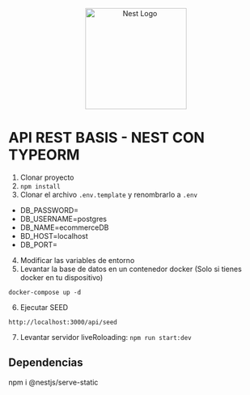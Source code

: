 <p align="center">
  <a href="http://nestjs.com/" target="blank"><img src="https://nestjs.com/img/logo-small.svg" width="200" alt="Nest Logo" /></a>
</p>

# API REST BASIS - NEST CON TYPEORM  

1. Clonar proyecto
2. ```npm install```
3. Clonar el archivo ```.env.template``` y renombrarlo a ```.env```
- DB_PASSWORD=
- DB_USERNAME=postgres
- DB_NAME=ecommerceDB
- BD_HOST=localhost
- DB_PORT=

4. Modificar las variables de entorno
5. Levantar la base de datos en un contenedor docker (Solo si tienes docker en tu dispositivo)
```
docker-compose up -d
```

6. Ejecutar SEED 
```
http://localhost:3000/api/seed
```

7. Levantar servidor liveRoloading: ```npm run start:dev```


## Dependencias
 npm i @nestjs/serve-static

